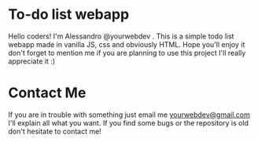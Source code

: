 # To-do list webapp
Hello coders! I'm Alessandro @yourwebdev . This is a simple todo list webapp made in vanilla JS, css and obviously HTML.
Hope you'll enjoy it don't forget to mention me if you are planning to use this project I'll really appreciate it :)

# Contact Me
If you are in trouble with something just email me yourwebdev@gmail.com I'll explain all what you want. If you find some bugs or the repository is old don't hesitate to contact me!

